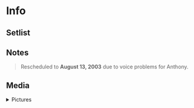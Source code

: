 # Info

## Setlist

## Notes

> Rescheduled to **August 13, 2003** due to voice problems for Anthony.

## Media 

<details>
  <summary>Pictures</summary>
  <!--<img alt="Setlist" title="Setlist" src="_.jpg" height="200" />-->
</details>
